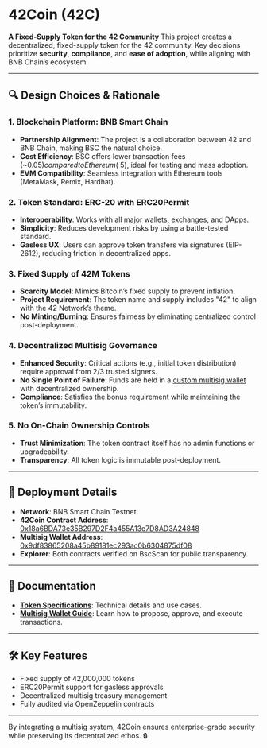 # 42Coin (42C)
**A Fixed-Supply Token for the 42 Community**
This project creates a decentralized, fixed-supply token for the 42 community. Key decisions prioritize **security**, **compliance**, and **ease of adoption**, while aligning with BNB Chain’s ecosystem.

---

## 🔍 Design Choices & Rationale
### 1. **Blockchain Platform: BNB Smart Chain**
  - **Partnership Alignment**: The project is a collaboration between 42 and BNB Chain, making BSC the natural choice.
  - **Cost Efficiency**: BSC offers lower transaction fees (~$0.05) compared to Ethereum (~$5), ideal for testing and mass adoption.
  - **EVM Compatibility**: Seamless integration with Ethereum tools (MetaMask, Remix, Hardhat).

### 2. **Token Standard: ERC-20 with ERC20Permit**
  - **Interoperability**: Works with all major wallets, exchanges, and DApps.
  - **Simplicity**: Reduces development risks by using a battle-tested standard.
  - **Gasless UX**: Users can approve token transfers via signatures (EIP-2612), reducing friction in decentralized apps.

### 3. **Fixed Supply of 42M Tokens**
  - **Scarcity Model**: Mimics Bitcoin’s fixed supply to prevent inflation.
  - **Project Requirement**: The token name and supply includes "42" to align with the 42 Network’s theme.
  - **No Minting/Burning**: Ensures fairness by eliminating centralized control post-deployment.

### 4. **Decentralized Multisig Governance**
  - **Enhanced Security**: Critical actions (e.g., initial token distribution) require approval from 2/3 trusted signers.
  - **No Single Point of Failure**: Funds are held in a [custom multisig wallet](#-deployment-details) with decentralized ownership.
  - **Compliance**: Satisfies the bonus requirement while maintaining the token’s immutability.

### 5. **No On-Chain Ownership Controls**
  - **Trust Minimization**: The token contract itself has no admin functions or upgradeability.
  - **Transparency**: All token logic is immutable post-deployment.

---

## 🚀 Deployment Details
- **Network**: BNB Smart Chain Testnet.
- **42Coin Contract Address**: [0x18a6BDA73e35B297D2F4a455A13e7D8AD3A24848](https://testnet.bscscan.com/address/0x18a6BDA73e35B297D2F4a455A13e7D8AD3A24848)
- **Multisig Wallet Address**: [0x9df83865208a45b89181ec293ac0b6304875df08](https://testnet.bscscan.com/address/0x9df83865208a45b89181ec293ac0b6304875df08)
- **Explorer**: Both contracts verified on BscScan for public transparency.

---

## 📂 Documentation
- **[Token Specifications](documentation/Token_Overview.md)**: Technical details and use cases.
- **[Multisig Wallet Guide](documentation/Multisig_Guide.md)**: Learn how to propose, approve, and execute transactions.

---

## 🛠️ Key Features
- Fixed supply of 42,000,000 tokens
- ERC20Permit support for gasless approvals
- Decentralized multisig treasury management
- Fully audited via OpenZeppelin contracts

---

By integrating a multisig system, 42Coin ensures enterprise-grade security while preserving its decentralized ethos. 🔒
